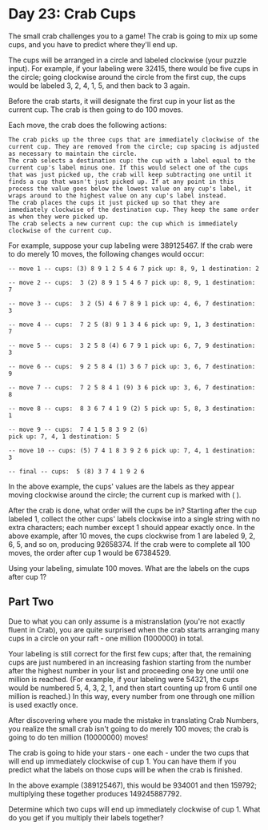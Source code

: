 # Day 23: Crab Cups

The small crab challenges you to a game! The crab is going to mix up some cups, and you have to predict where they'll
end up.

The cups will be arranged in a circle and labeled clockwise (your puzzle input). For example, if your labeling were
32415, there would be five cups in the circle; going clockwise around the circle from the first cup, the cups would be
labeled 3, 2, 4, 1, 5, and then back to 3 again.

Before the crab starts, it will designate the first cup in your list as the current cup. The crab is then going to do
100 moves.

Each move, the crab does the following actions:

	The crab picks up the three cups that are immediately clockwise of the current cup. They are removed from the circle; cup spacing is adjusted as necessary to maintain the circle.
	The crab selects a destination cup: the cup with a label equal to the current cup's label minus one. If this would select one of the cups that was just picked up, the crab will keep subtracting one until it finds a cup that wasn't just picked up. If at any point in this process the value goes below the lowest value on any cup's label, it wraps around to the highest value on any cup's label instead.
	The crab places the cups it just picked up so that they are immediately clockwise of the destination cup. They keep the same order as when they were picked up.
	The crab selects a new current cup: the cup which is immediately clockwise of the current cup.

For example, suppose your cup labeling were 389125467. If the crab were to do merely 10 moves, the following changes
would occur:

````
-- move 1 -- cups: (3) 8 9 1 2 5 4 6 7 pick up: 8, 9, 1 destination: 2

-- move 2 -- cups:  3 (2) 8 9 1 5 4 6 7 pick up: 8, 9, 1 destination: 7

-- move 3 -- cups:  3 2 (5) 4 6 7 8 9 1 pick up: 4, 6, 7 destination: 3

-- move 4 -- cups:  7 2 5 (8) 9 1 3 4 6 pick up: 9, 1, 3 destination: 7

-- move 5 -- cups:  3 2 5 8 (4) 6 7 9 1 pick up: 6, 7, 9 destination: 3

-- move 6 -- cups:  9 2 5 8 4 (1) 3 6 7 pick up: 3, 6, 7 destination: 9

-- move 7 -- cups:  7 2 5 8 4 1 (9) 3 6 pick up: 3, 6, 7 destination: 8

-- move 8 -- cups:  8 3 6 7 4 1 9 (2) 5 pick up: 5, 8, 3 destination: 1

-- move 9 -- cups:  7 4 1 5 8 3 9 2 (6)
pick up: 7, 4, 1 destination: 5

-- move 10 -- cups: (5) 7 4 1 8 3 9 2 6 pick up: 7, 4, 1 destination: 3

-- final -- cups:  5 (8) 3 7 4 1 9 2 6
````

In the above example, the cups' values are the labels as they appear moving clockwise around the circle; the current cup
is marked with ( ).

After the crab is done, what order will the cups be in? Starting after the cup labeled 1, collect the other cups' labels
clockwise into a single string with no extra characters; each number except 1 should appear exactly once. In the above
example, after 10 moves, the cups clockwise from 1 are labeled 9, 2, 6, 5, and so on, producing 92658374. If the crab
were to complete all 100 moves, the order after cup 1 would be 67384529.

Using your labeling, simulate 100 moves. What are the labels on the cups after cup 1?

## Part Two

Due to what you can only assume is a mistranslation (you're not exactly fluent in Crab), you are quite surprised when
the crab starts arranging many cups in a circle on your raft - one million (1000000) in total.

Your labeling is still correct for the first few cups; after that, the remaining cups are just numbered in an increasing
fashion starting from the number after the highest number in your list and proceeding one by one until one million is
reached. (For example, if your labeling were 54321, the cups would be numbered 5, 4, 3, 2, 1, and then start counting up
from 6 until one million is reached.) In this way, every number from one through one million is used exactly once.

After discovering where you made the mistake in translating Crab Numbers, you realize the small crab isn't going to do
merely 100 moves; the crab is going to do ten million (10000000) moves!

The crab is going to hide your stars - one each - under the two cups that will end up immediately clockwise of cup 1.
You can have them if you predict what the labels on those cups will be when the crab is finished.

In the above example (389125467), this would be 934001 and then 159792; multiplying these together produces
149245887792.

Determine which two cups will end up immediately clockwise of cup 1. What do you get if you multiply their labels
together?
